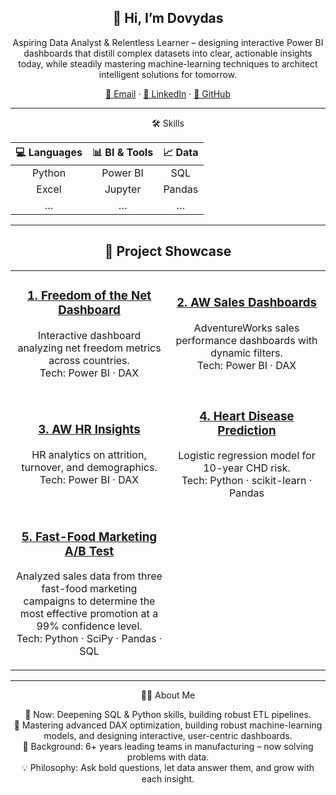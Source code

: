 <!-- ================= TITLE & CONTACT ================= -->
<h2 align="center">👋 Hi, I’m Dovydas</h2>
<p align="center">Aspiring Data Analyst & Relentless Learner – designing interactive Power BI dashboards that distill complex datasets into clear, actionable insights today, while steadily mastering machine-learning techniques to architect intelligent solutions for tomorrow.</p>

<p align="center">
  <a href="mailto:dovydaskiskelis@gmail.com">📧 Email</a> ·
  <a href="https://www.linkedin.com/in/dovydas-kiskelis">💼 LinkedIn</a> ·
  <a href="https://github.com/Kiskelis">🐙 GitHub</a>
</p>

---

<!-- ================= SKILLS ================= -->
<div align="center">
🛠️ Skills

| 💻 Languages | 📊 BI & Tools | 📈 Data |
| :---: | :---: | :---: |
| Python | Power BI | SQL |
| Excel | Jupyter | Pandas |
| … | … | … |
</div>

---

<!-- ================= PROJECTS GRID ================= -->
<h2 align="center">🚀 Project Showcase</h2>

<table align="center">
  <tr>
    <td align="center" width="45%">
      <h3>
        <a href="https://github.com/Kiskelis/FreedomOfTheNet-DashboardAndAnalysis">
          1. Freedom of the Net Dashboard
        </a>
      </h3>
      <p>Interactive dashboard analyzing net freedom metrics across countries.<br>Tech: Power BI · DAX </p>
    </td>
    <td align="center" width="45%">
      <h3>
        <a href="https://github.com/Kiskelis/aw-sales-dashboards">
          2. AW Sales Dashboards
        </a>
      </h3>
      <p>AdventureWorks sales performance dashboards with dynamic filters.<br>Tech: Power BI · DAX </p>
    </td>
  </tr>
  <tr>
    <td align="center" width="45%">
      <h3>
        <a href="https://github.com/Kiskelis/aw-hr-insights">
          3. AW HR Insights
        </a>
      </h3>
      <p>HR analytics on attrition, turnover, and demographics.<br>Tech: Power BI · DAX </p>
    </td>
    <td align="center" width="45%">
      <h3>
        <a href="https://github.com/Kiskelis/Heart-Disease-Prediction-Logistic-Regression-">
          4. Heart Disease Prediction
        </a>
      </h3>
      <p>Logistic regression model for 10-year CHD risk.<br>Tech: Python · scikit-learn · Pandas</p>
    </td>
  </tr>
  <tr>
    <td align="center" width="45%">
      <h3>
        <a href="https://github.com/Kiskelis/Fast-Food-Marketing-Campaign-A-B-Test">
          5. Fast-Food Marketing A/B Test
        </a>
      </h3>
      <p>Analyzed sales data from three fast-food marketing campaigns to determine the most effective promotion at a 99% confidence level.<br>Tech: Python · SciPy · Pandas · SQL</p>
    </td>
    <td align="center" width="45%"></td>
  </tr>
</table>

---

<!-- ================= ABOUT ================= -->
<div align="center">
👨‍💼 About Me

🔭 Now: Deepening SQL & Python skills, building robust ETL pipelines.  
🌱 Mastering advanced DAX optimization, building robust machine-learning models, and designing interactive, user-centric dashboards.  
💼 Background: 6+ years leading teams in manufacturing – now solving problems with data.  
💡 Philosophy: Ask bold questions, let data answer them, and grow with each insight.
</div>
